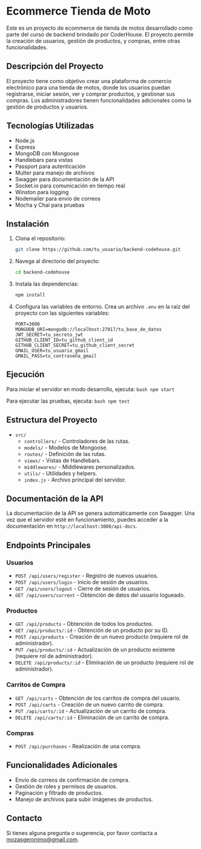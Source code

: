 # Ecommerce Tienda de Moto

Este es un proyecto de ecommerce de tienda de motos desarrollado como parte del curso de backend brindado por CoderHouse. El proyecto permite la creación de usuarios, gestión de productos, y compras, entre otras funcionalidades.

## Descripción del Proyecto

El proyecto tiene como objetivo crear una plataforma de comercio electrónico para una tienda de motos, donde los usuarios puedan registrarse, iniciar sesión, ver y comprar productos, y gestionar sus compras. Los administradores tienen funcionalidades adicionales como la gestión de productos y usuarios.

## Tecnologías Utilizadas

- Node.js
- Express
- MongoDB con Mongoose
- Handlebars para vistas
- Passport para autenticación
- Multer para manejo de archivos
- Swagger para documentación de la API
- Socket.io para comunicación en tiempo real
- Winston para logging
- Nodemailer para envío de correos
- Mocha y Chai para pruebas

## Instalación

1. Clona el repositorio:
   ```bash
   git clone https://github.com/tu_usuario/backend-codehouse.git
   ```
2. Navega al directorio del proyecto:
   ```bash
   cd backend-codehouse
   ```
3. Instala las dependencias:
   ```bash
   npm install
   ```
4. Configura las variables de entorno. Crea un archivo `.env` en la raíz del proyecto con las siguientes variables:
   ```env
   PORT=3000
   MONGODB_URI=mongodb://localhost:27017/tu_base_de_datos
   JWT_SECRET=tu_secreto_jwt
   GITHUB_CLIENT_ID=tu_github_client_id
   GITHUB_CLIENT_SECRET=tu_github_client_secret
   GMAIL_USER=tu_usuario_gmail
   GMAIL_PASS=tu_contraseña_gmail
   ```

## Ejecución

Para iniciar el servidor en modo desarrollo, ejecuta:
`bash
    npm start
    `

Para ejecutar las pruebas, ejecuta:
`bash
    npm test
    `

## Estructura del Proyecto

- `src/`
  - `controllers/` - Controladores de las rutas.
  - `models/` - Modelos de Mongoose.
  - `routes/` - Definición de las rutas.
  - `views/` - Vistas de Handlebars.
  - `middlewares/` - Middlewares personalizados.
  - `utils/` - Utilidades y helpers.
  - `index.js` - Archivo principal del servidor.

## Documentación de la API

La documentación de la API se genera automáticamente con Swagger. Una vez que el servidor esté en funcionamiento, puedes acceder a la documentación en `http://localhost:3000/api-docs`.

## Endpoints Principales

### Usuarios

- `POST /api/users/register` - Registro de nuevos usuarios.
- `POST /api/users/login` - Inicio de sesión de usuarios.
- `GET /api/users/logout` - Cierre de sesión de usuarios.
- `GET /api/users/current` - Obtención de datos del usuario logueado.

### Productos

- `GET /api/products` - Obtención de todos los productos.
- `GET /api/products/:id` - Obtención de un producto por su ID.
- `POST /api/products` - Creación de un nuevo producto (requiere rol de administrador).
- `PUT /api/products/:id` - Actualización de un producto existente (requiere rol de administrador).
- `DELETE /api/products/:id` - Eliminación de un producto (requiere rol de administrador).

### Carritos de Compra

- `GET /api/carts` - Obtención de los carritos de compra del usuario.
- `POST /api/carts` - Creación de un nuevo carrito de compra.
- `PUT /api/carts/:id` - Actualización de un carrito de compra.
- `DELETE /api/carts/:id` - Eliminación de un carrito de compra.

### Compras

- `POST /api/purchases` - Realización de una compra.

## Funcionalidades Adicionales

- Envío de correos de confirmación de compra.
- Gestión de roles y permisos de usuarios.
- Paginación y filtrado de productos.
- Manejo de archivos para subir imágenes de productos.

## Contacto

Si tienes alguna pregunta o sugerencia, por favor contacta a [mozasgeronimo@gmail.com](mailto:mozasgeronimo@gmail.com).
